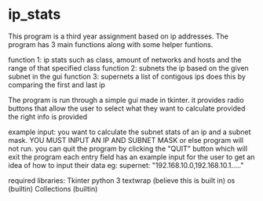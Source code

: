 # ip_stats

This program is a third year assignment based on ip addresses.
The program has 3 main functions along with some helper funtions.

function 1: ip stats such as class, amount of networks and hosts and the range of that specified class
function 2: subnets the ip based on the given subnet in the gui
function 3: supernets a list of contigous ips does this by comparing the first and last ip

The program is run through a simple gui made in tkinter.
it provides radio buttons that allow the user to select what they want to calculate provided the right info is provided

example input:
you want to calculate the subnet stats of an ip and a subnet mask. YOU MUST INPUT AN IP AND SUBNET MASK or else program will not run.
you can quit the program by clicking the "QUIT" button which will exit the program
each entry field has an example input for the user to get an idea of how to input their data eg: supernet: "192.168.10.0,192.168.10.1....."

required libraries:
Tkinter python 3
textwrap (believe this is built in)
os (builtin)
Collections (builtin)


